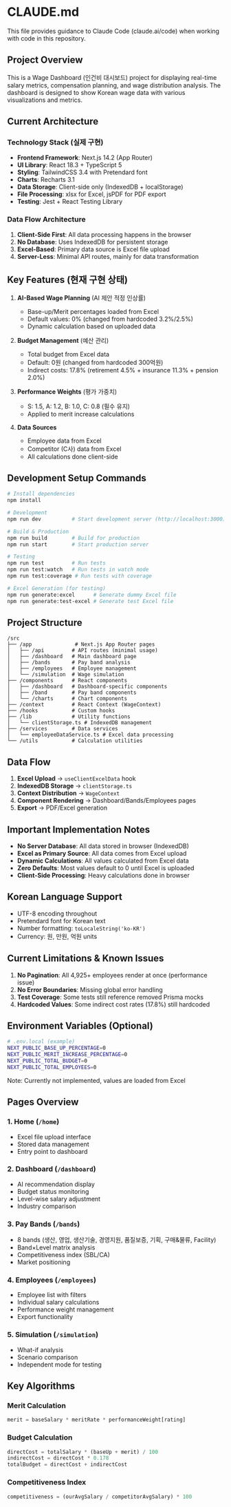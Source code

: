 # CLAUDE.md

This file provides guidance to Claude Code (claude.ai/code) when working with code in this repository.

## Project Overview

This is a Wage Dashboard (인건비 대시보드) project for displaying real-time salary metrics, compensation planning, and wage distribution analysis. The dashboard is designed to show Korean wage data with various visualizations and metrics.

## Current Architecture

### Technology Stack (실제 구현)
- **Frontend Framework**: Next.js 14.2 (App Router)
- **UI Library**: React 18.3 + TypeScript 5
- **Styling**: TailwindCSS 3.4 with Pretendard font
- **Charts**: Recharts 3.1
- **Data Storage**: Client-side only (IndexedDB + localStorage)
- **File Processing**: xlsx for Excel, jsPDF for PDF export
- **Testing**: Jest + React Testing Library

### Data Flow Architecture
1. **Client-Side First**: All data processing happens in the browser
2. **No Database**: Uses IndexedDB for persistent storage
3. **Excel-Based**: Primary data source is Excel file upload
4. **Server-Less**: Minimal API routes, mainly for data transformation

## Key Features (현재 구현 상태)

1. **AI-Based Wage Planning** (AI 제안 적정 인상률)
   - Base-up/Merit percentages loaded from Excel
   - Default values: 0% (changed from hardcoded 3.2%/2.5%)
   - Dynamic calculation based on uploaded data

2. **Budget Management** (예산 관리)
   - Total budget from Excel data
   - Default: 0원 (changed from hardcoded 300억원)
   - Indirect costs: 17.8% (retirement 4.5% + insurance 11.3% + pension 2.0%)

3. **Performance Weights** (평가 가중치)
   - S: 1.5, A: 1.2, B: 1.0, C: 0.8 (필수 유지)
   - Applied to merit increase calculations

4. **Data Sources**
   - Employee data from Excel
   - Competitor (C사) data from Excel
   - All calculations done client-side

## Development Setup Commands

```bash
# Install dependencies
npm install

# Development
npm run dev          # Start development server (http://localhost:3000)

# Build & Production
npm run build        # Build for production
npm run start        # Start production server

# Testing
npm run test         # Run tests
npm run test:watch   # Run tests in watch mode
npm run test:coverage # Run tests with coverage

# Excel Generation (for testing)
npm run generate:excel      # Generate dummy Excel file
npm run generate:test-excel # Generate test Excel file
```

## Project Structure

```
/src
├── /app              # Next.js App Router pages
│   ├── /api         # API routes (minimal usage)
│   ├── /dashboard   # Main dashboard page
│   ├── /bands       # Pay band analysis
│   ├── /employees   # Employee management
│   └── /simulation  # Wage simulation
├── /components      # React components
│   ├── /dashboard   # Dashboard-specific components
│   ├── /band        # Pay band components
│   └── /charts      # Chart components
├── /context         # React Context (WageContext)
├── /hooks           # Custom hooks
├── /lib             # Utility functions
│   └── clientStorage.ts # IndexedDB management
├── /services        # Data services
│   └── employeeDataService.ts # Excel data processing
└── /utils           # Calculation utilities
```

## Data Flow

1. **Excel Upload** → `useClientExcelData` hook
2. **IndexedDB Storage** → `clientStorage.ts`
3. **Context Distribution** → `WageContext`
4. **Component Rendering** → Dashboard/Bands/Employees pages
5. **Export** → PDF/Excel generation

## Important Implementation Notes

- **No Server Database**: All data stored in browser (IndexedDB)
- **Excel as Primary Source**: All data comes from Excel upload
- **Dynamic Calculations**: All values calculated from Excel data
- **Zero Defaults**: Most values default to 0 until Excel is uploaded
- **Client-Side Processing**: Heavy calculations done in browser

## Korean Language Support

- UTF-8 encoding throughout
- Pretendard font for Korean text
- Number formatting: `toLocaleString('ko-KR')`
- Currency: 원, 만원, 억원 units

## Current Limitations & Known Issues

1. **No Pagination**: All 4,925+ employees render at once (performance issue)
2. **No Error Boundaries**: Missing global error handling
3. **Test Coverage**: Some tests still reference removed Prisma mocks
4. **Hardcoded Values**: Some indirect cost rates (17.8%) still hardcoded

## Environment Variables (Optional)

```bash
# .env.local (example)
NEXT_PUBLIC_BASE_UP_PERCENTAGE=0
NEXT_PUBLIC_MERIT_INCREASE_PERCENTAGE=0
NEXT_PUBLIC_TOTAL_BUDGET=0
NEXT_PUBLIC_TOTAL_EMPLOYEES=0
```

Note: Currently not implemented, values are loaded from Excel

## Pages Overview

### 1. Home (`/home`)
- Excel file upload interface
- Stored data management
- Entry point to dashboard

### 2. Dashboard (`/dashboard`)
- AI recommendation display
- Budget status monitoring
- Level-wise salary adjustment
- Industry comparison

### 3. Pay Bands (`/bands`)
- 8 bands (생산, 영업, 생산기술, 경영지원, 품질보증, 기획, 구매&물류, Facility)
- Band×Level matrix analysis
- Competitiveness index (SBL/CA)
- Market positioning

### 4. Employees (`/employees`)
- Employee list with filters
- Individual salary calculations
- Performance weight management
- Export functionality

### 5. Simulation (`/simulation`)
- What-if analysis
- Scenario comparison
- Independent mode for testing

## Key Algorithms

### Merit Calculation
```typescript
merit = baseSalary * meritRate * performanceWeight[rating]
```

### Budget Calculation
```typescript
directCost = totalSalary * (baseUp + merit) / 100
indirectCost = directCost * 0.178
totalBudget = directCost + indirectCost
```

### Competitiveness Index
```typescript
competitiveness = (ourAvgSalary / competitorAvgSalary) * 100
```